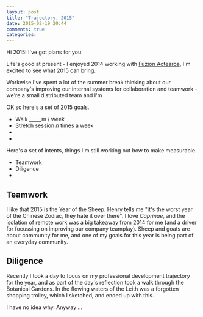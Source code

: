 ```yaml
---
layout: post
title: "Trajectory, 2015"
date: 2015-02-19 20:44
comments: true
categories:
---
```


Hi 2015! I've got plans for you.

Life's good at present - I enjoyed 2014 working with [Fuzion Aotearoa](https://fuzion.co.nz), I'm excited to see what 2015 can bring.

Workwise I've spent a lot of the summer break thinking about our company's improving our internal systems for collaboration and teamwork - we're a small distributed team and I'm

OK so here's a set of 2015 goals.

* Walk _____m / week
* Stretch session _n_ times a week
*
*

Here's a set of intents, things I'm still working out how to make measurable.

* Teamwork
* Diligence
*

## Teamwork

I like that 2015 is the Year of the Sheep. Henry tells me "it's the worst year of the Chinese Zodiac, they hate it over there". I love _Caprinae_, and the isolation of remote work was a big takeaway from 2014 for me (and a driver for focussing on improving our company teamplay). Sheep and goats are about community for me, and one of my goals for this year is being part of an everyday community.

## Diligence

Recently I took a day to focus on my professional development trajectory for the year, and as part of the day's reflection took a walk through the Botanical Gardens. In the flowing waters of the Leith was a forgotten shopping trolley, which I sketched, and ended up with this.

I have no idea why. Anyway ...
